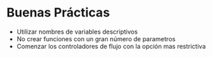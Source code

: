 # Buenas Prácticas 
- Utilizar nombres de variables descriptivos
- No crear funciones con un gran número de parametros
- Comenzar los controladores de flujo con la opción mas restrictiva

